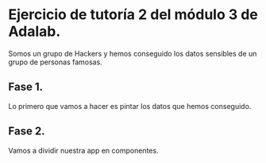# Ejercicio de tutoría 2 del módulo 3 de Adalab.

Somos un grupo de Hackers y hemos conseguido los datos sensibles de un grupo de personas famosas.

## Fase 1.
Lo primero que vamos a hacer es pintar los datos que hemos conseguido. 

## Fase 2.

Vamos a dividir nuestra app en componentes. 

